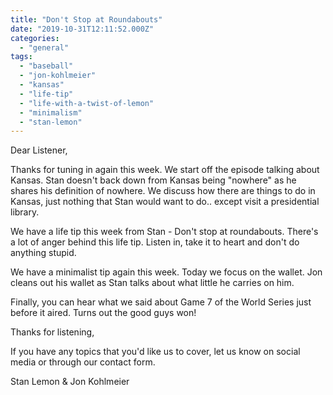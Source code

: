 ```yaml
---
title: "Don't Stop at Roundabouts"
date: "2019-10-31T12:11:52.000Z"
categories: 
  - "general"
tags: 
  - "baseball"
  - "jon-kohlmeier"
  - "kansas"
  - "life-tip"
  - "life-with-a-twist-of-lemon"
  - "minimalism"
  - "stan-lemon"
---
```


Dear Listener,

Thanks for tuning in again this week. We start off the episode talking about Kansas. Stan doesn't back down from Kansas being "nowhere" as he shares his definition of nowhere. We discuss how there are things to do in Kansas, just nothing that Stan would want to do.. except visit a presidential library.

We have a life tip this week from Stan - Don't stop at roundabouts. There's a lot of anger behind this life tip. Listen in, take it to heart and don't do anything stupid.

We have a minimalist tip again this week. Today we focus on the wallet. Jon cleans out his wallet as Stan talks about what little he carries on him.

Finally, you can hear what we said about Game 7 of the World Series just before it aired. Turns out the good guys won!

Thanks for listening,

If you have any topics that you'd like us to cover, let us know on social media or through our contact form.

Stan Lemon & Jon Kohlmeier
